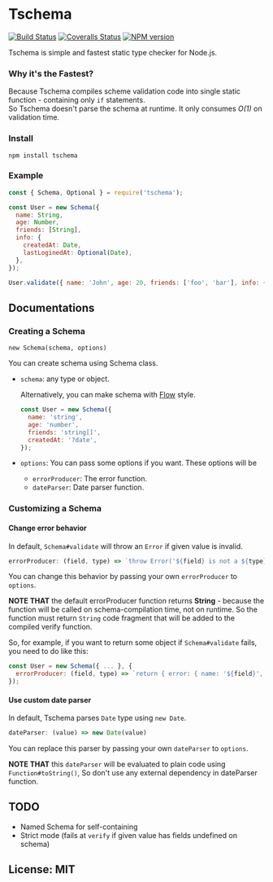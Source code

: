 # Tschema

[![Build Status](https://img.shields.io/travis/therne/tschema/master.svg?style=flat-square)](https://travis-ci.org/therne/tschema)
[![Coveralls Status](https://img.shields.io/coveralls/github/therne/tschema/master.svg?style=flat-square)](https://coveralls.io/github/therne/tschema)
[![NPM version](https://img.shields.io/npm/v/tschema.svg?style=flat-square)](https://www.npmjs.com/package/tschema)

Tschema is simple and fastest static type checker for Node.js.

### Why it's the Fastest?
Because Tschema compiles scheme validation code into single static function - containing only `if` statements.  
So Tschema doesn't parse the schema at runtime. It only consumes *O(1)* on validation time.

### Install

```
npm install tschema
```

### Example

```js
const { Schema, Optional } = require('tschema');

const User = new Schema({
  name: String,
  age: Number,
  friends: [String],
  info: {
    createdAt: Date,
    lastLoginedAt: Optional(Date),
  },
});

User.validate({ name: 'John', age: 20, friends: ['foo', 'bar'], info: { createdAt: Date.now() } });
```

## Documentations

### Creating a Schema

```
new Schema(schema, options)
```
You can create schema using Schema class.

* `schema`: any type or object.  

  Alternatively, you can make schema with [Flow](https://flow.org) style.

  ```js
  const User = new Schema({
    name: 'string',
    age: 'number',
    friends: 'string[]',
    createdAt: '?date',
  });
  ```

* `options`: You can pass some options if you want. These options will be
  * `errorProducer`: The error function.
  * `dateParser`: Date parser function.

### Customizing a Schema

#### Change error behavior
In default, `Schema#validate` will throw an `Error` if given value is invalid.

```js
errorProducer: (field, type) => `throw Error('${field} is not a ${type}.')`
```

You can change this behavior by passing your own `errorProducer` to `options`.  

**NOTE THAT** the default errorProducer function returns **String** - because the function
will be called on schema-compilation time, not on runtime. So the function must return `String` code fragment
that will be added to the compiled verify function.

So, for example, if you want to return some object if `Schema#validate` fails, you need to do like this:

```js
const User = new Schema({ ... }, {
  errorProducer: (field, type) => `return { error: { name: '${field}', tobe: '${type}' } }`
});
```

#### Use custom date parser
In default, Tschema parses `Date` type using `new Date`.

```js
dateParser: (value) => new Date(value)
```

You can replace this parser by passing your own `dateParser` to `options`.

**NOTE THAT** this `dateParser` will be evaluated to plain code using `Function#toString()`, 
So don't use any external dependency in dateParser function.

## TODO

* Named Schema for self-containing
* Strict mode (fails at `verify` if given value has fields undefined on schema)

## License: MIT
